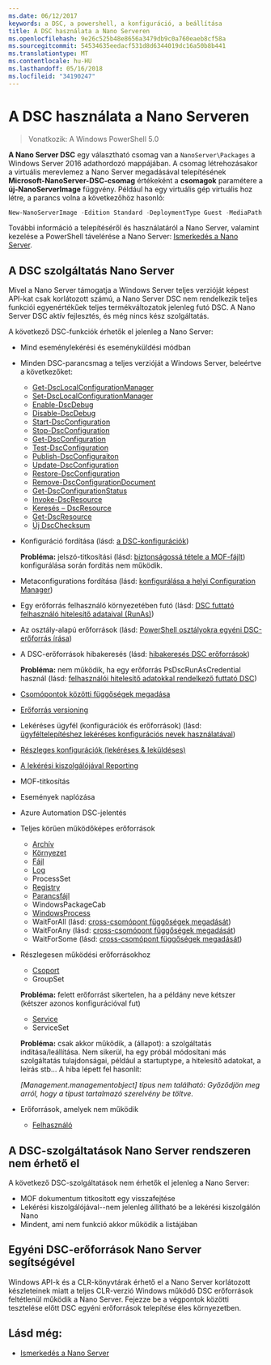 ```yaml
---
ms.date: 06/12/2017
keywords: a DSC, a powershell, a konfiguráció, a beállítása
title: A DSC használata a Nano Serveren
ms.openlocfilehash: 9e26c525b48e8656a3479db9c0a760eaeb8cf58a
ms.sourcegitcommit: 54534635eedacf531d8d6344019dc16a50b8b441
ms.translationtype: MT
ms.contentlocale: hu-HU
ms.lasthandoff: 05/16/2018
ms.locfileid: "34190247"
---
```

# <a name="using-dsc-on-nano-server"></a>A DSC használata a Nano Serveren

> Vonatkozik: A Windows PowerShell 5.0

**A Nano Server DSC** egy választható csomag van a `NanoServer\Packages` a Windows Server 2016 adathordozó mappájában. A csomag létrehozásakor a virtuális merevlemez a Nano Server megadásával telepítésének **Microsoft-NanoServer-DSC-csomag** értékeként a **csomagok** paramétere a **új-NanoServerImage**  függvény. Például ha egy virtuális gép virtuális hoz létre, a parancs volna a következőhöz hasonló:

```powershell
New-NanoServerImage -Edition Standard -DeploymentType Guest -MediaPath f:\ -BasePath .\Base -TargetPath .\Nano1\Nano.vhd -ComputerName Nano1 -Packages Microsoft-NanoServer-DSC-Package
```

További információ a telepítéséről és használatáról a Nano Server, valamint kezelése a PowerShell távelérése a Nano Server: [Ismerkedés a Nano Server](https://technet.microsoft.com/library/mt126167.aspx).


## <a name="dsc-features-available-on-nano-server"></a>A DSC szolgáltatás Nano Server

 Mivel a Nano Server támogatja a Windows Server teljes verzióját képest API-kat csak korlátozott számú, a Nano Server DSC nem rendelkezik teljes funkciói egyenértékűek teljes termékváltozatok jelenleg futó DSC. A Nano Server DSC aktív fejlesztés, és még nincs kész szolgáltatás.

 A következő DSC-funkciók érhetők el jelenleg a Nano Server:


* Mind eseménylekérési és eseményküldési módban

* Minden DSC-parancsmag a teljes verzióját a Windows Server, beleértve a következőket:
  * [Get-DscLocalConfigurationManager](https://technet.microsoft.com/library/dn407378.aspx)
  * [Set-DscLocalConfigurationManager](https://technet.microsoft.com/library/dn521621.aspx)
  * [Enable-DscDebug](https://technet.microsoft.com/en-us/library/mt517870.aspx)
  * [Disable-DscDebug](https://technet.microsoft.com/en-us/library/mt517872.aspx)
  * [Start-DscConfiguration](https://technet.microsoft.com/en-us/library/dn521623.aspx)
  * [Stop-DscConfiguration](https://technet.microsoft.com/en-us/library/mt143542.aspx)
  * [Get-DscConfiguration](https://technet.microsoft.com/en-us/library/dn407379.aspx)
  * [Test-DscConfiguration](https://technet.microsoft.com/en-us/library/dn407382.aspx)
  * [Publish-DscConfiguraiton](https://technet.microsoft.com/en-us/library/mt517875.aspx)
  * [Update-DscConfiguration](https://technet.microsoft.com/en-us/library/mt143541.aspx)
  * [Restore-DscConfiguration](https://technet.microsoft.com/en-us/library/dn407383.aspx)
  * [Remove-DscConfigurationDocument](https://technet.microsoft.com/en-us/library/mt143544.aspx)
  * [Get-DscConfigurationStatus](https://technet.microsoft.com/en-us/library/mt517868.aspx)
  * [Invoke-DscResource](https://technet.microsoft.com/en-us/library/mt517869.aspx)
  * [Keresés – DscResource](https://technet.microsoft.com/en-us/library/mt517874.aspx)
  * [Get-DscResource](https://technet.microsoft.com/en-us/library/dn521625.aspx)
  * [Új DscChecksum](https://technet.microsoft.com/en-us/library/dn521622.aspx)

* Konfiguráció fordítása (lásd: [a DSC-konfigurációk](configurations.md))

  **Probléma:** jelszó-titkosítási (lásd: [biztonságossá tétele a MOF-fájlt](securemof.md)) konfigurálása során fordítás nem működik.

* Metaconfigurations fordítása (lásd: [konfigurálása a helyi Configuration Manager](metaConfig.md))

* Egy erőforrás felhasználó környezetében futó (lásd: [DSC futtató felhasználó hitelesítő adataival (RunAs)](runAsUser.md))

* Az osztály-alapú erőforrások (lásd: [PowerShell osztályokra egyéni DSC-erőforrás írása](authoringResourceClass.md))

* A DSC-erőforrások hibakeresés (lásd: [hibakeresés DSC erőforrások](debugresource.md))

  **Probléma:** nem működik, ha egy erőforrás PsDscRunAsCredential használ (lásd: [felhasználói hitelesítő adatokkal rendelkező futtató DSC](runAsUser.md))

* [Csomópontok közötti függőségek megadása](crossNodeDependencies.md)

* [Erőforrás versioning](sxsResource.md)

* Lekéréses ügyfél (konfigurációk és erőforrások) (lásd: [ügyféltelepítéshez lekéréses konfigurációs nevek használatával](pullClientConfigNames.md))

* [Részleges konfigurációk (lekéréses & leküldéses)](partialConfigs.md)

* [A lekérési kiszolgálójával Reporting](reportServer.md)

* MOF-titkosítás

* Események naplózása

* Azure Automation DSC-jelentés

* Teljes körűen működőképes erőforrások
  * [Archív](archiveResource.md)
  * [Környezet](environmentResource.md)
  * [Fájl](fileResource.md)
  * [Log](logResource.md)
  * ProcessSet
  * [Registry](registryResource.md)
  * [Parancsfájl](scriptResource.md)
  * WindowsPackageCab
  * [WindowsProcess](windowsProcessResource.md)
  * WaitForAll (lásd: [cross-csomópont függőségek megadását](crossNodeDependencies.md))
  * WaitForAny (lásd: [cross-csomópont függőségek megadását](crossNodeDependencies.md))
  * WaitForSome (lásd: [cross-csomópont függőségek megadását](crossNodeDependencies.md))

* Részlegesen működési erőforrásokhoz
  * [Csoport](groupResource.md)
  * GroupSet

  **Probléma:** felett erőforrást sikertelen, ha a példány neve kétszer (kétszer azonos konfigurációval fut)

  * [Service](serviceResource.md)
  * ServiceSet

  **Probléma:** csak akkor működik, a (állapot): a szolgáltatás indítása/leállítása. Nem sikerül, ha egy próbál módosítani más szolgáltatás tulajdonságai, például a startuptype, a hitelesítő adatokat, a leírás stb... A hiba lépett fel hasonlít:

  *[Management.managementobject] típus nem található: Győződjön meg arról, hogy a típust tartalmazó szerelvény be töltve.*

* Erőforrások, amelyek nem működik
  * [Felhasználó](userResource.md)


## <a name="dsc-features-not-available-on-nano-server"></a>A DSC-szolgáltatások Nano Server rendszeren nem érhető el

A következő DSC-szolgáltatások nem érhetők el jelenleg a Nano Server:

* MOF dokumentum titkosított egy visszafejtése
* Lekérési kiszolgálójával--nem jelenleg állítható be a lekérési kiszolgálón Nano
* Mindent, ami nem funkció akkor működik a listájában

## <a name="using-custom-dsc-resources-on-nano-server"></a>Egyéni DSC-erőforrások Nano Server segítségével

Windows API-k és a CLR-könyvtárak érhető el a Nano Server korlátozott készleteinek miatt a teljes CLR-verzió Windows működő DSC erőforrások feltétlenül működik a Nano Server.
Fejezze be a végpontok közötti tesztelése előtt DSC egyéni erőforrások telepítése éles környezetben.

## <a name="see-also"></a>Lásd még:
- [Ismerkedés a Nano Server](https://technet.microsoft.com/library/mt126167.aspx)
